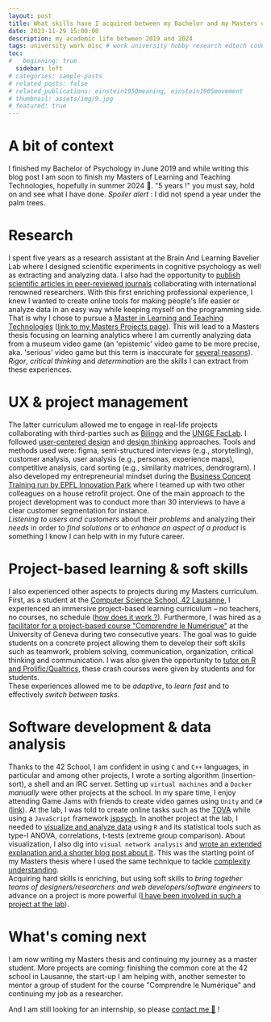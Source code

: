 ```yaml
---
layout: post
title: What skills have I acquired between my Bachelor and my Masters degree?
date: 2023-11-29 15:00:00
description: my academic life between 2019 and 2024
tags: university work misc # work university hobby research edtech code ux ui data psychology videogames misc 
toc:
#   beginning: true
  sidebar: left
# categories: sample-posts
# related_posts: false
# related_publications: einstein1950meaning, einstein1905movement
# thumbnail: assets/img/9.jpg
# featured: true
---
```


# A bit of context

I finished my Bachelor of Psychology in June 2019 and while writing this blog post I am soon to finish my Masters of Learning and Teaching Technologies, hopefully in summer 2024 🤞. "5 years !" you must say, hold on and see what I have done. *Spoiler alert* : I did not spend a year under the palm trees.

# Research

I spent five years as a <a ref="https://www.unige.ch/fapse/brainlearning/">research assistant at the Brain And Learning Bavelier Lab</a> where I designed scientific experiments in cognitive psychology as well as extracting and analyzing data. I also had the opportunity to [publish scientific articles in peer-reviewed journals](https://kennethrioja.github.io/projects/#publications) collaborating with international renowned researchers. With this first enriching professional experience, I knew I wanted to create online tools for making people's life easier or analyze data in an easy way while keeping myself on the programming side. That is why I chose to pursue a [Master in Learning and Teaching Technologies](https://maltt.unige.ch/) ([link to my Masters Projects page](https://edutechwiki.unige.ch/fmediawiki/index.php?title=Utilisateur:Kenneth_Rioja)). This will lead to a Masters thesis focusing on learning analytics where I am currently analyzing data from a museum video game (an 'epistemic' video game to be more precise, aka. 'serious' video game but this term is inaccurate for [several reasons](https://kennethrioja.github.io/)).<br>
*Rigor*, *critical thinking* and *determination* are the skills I can extract from these experiences.

# UX & project management

The latter curriculum allowed me to engage in real-life projects collaborating with third-parties such as [Bilingo](https://kennethrioja.github.io/projects/vg_findher) and the [UNIGE FacLab](https://kennethrioja.github.io/projects/ux_unigefaclab). I followed [user-centered design](https://www.editions-eyrolles.com/Livre/9782212141436/methodes-de-design-ux) and [design thinking](https://dschool.stanford.edu/resources/getting-started-with-design-thinking) approaches. Tools and methods used were: figma, semi-structured interviews (e.g., storytelling), customer analysis, user analysis (e.g., personas, experience maps), competitive analysis, card sorting (e.g., similarity matrices, dendrogram). I also developed my entrepreneurial mindset during the [Business Concept Training run by EPFL Innovation Park](https://www.science2market.ch/) where I teamed up with two other colleagues on a house retrofit project. One of the main approach to the project development was to conduct more than 30 interviews to have a clear customer segmentation for instance.<br>
*Listening to users and customers* about their *problems* and analyzing their *needs* in order to *find solutions* or to *enhance an aspect of a product* is something I know I can help with in my future career.

# Project-based learning & soft skills

I also experienced other aspects to projects during my Masters curriculum. First, as a student at the [Computer Science School, 42 Lausanne](https://www.42lausanne.ch/), I experienced an immersive project-based learning curriculum – no teachers, no courses, no schedule ([how does it work ?](https://kennethrioja.github.io/)). Furthermore, I was hired as a [facilitator for a project-based course "Comprendre le Numérique"](https://www.linkedin.com/feed/update/urn:li:activity:7046450909467336704/) at the University of Geneva during two consecutive years. The goal was to guide students on a concrete project allowing them to develop their soft skills such as teamwork, problem solving, communication, organization, critical thinking and communication. I was also given the opportunity to [tutor on R and Prolific/Qualtrics](https://www.unige.ch/numerique/take-over), these crash courses were given by students and for students.<br>
These experiences allowed me to be *adaptive*, to *learn fast* and to effectively *switch between tasks*.

# Software development & data analysis

Thanks to the 42 School, I am confident in using `C` and `C++` languages, in particular and among other projects, I wrote a sorting algorithm (insertion-sort), a shell and an IRC server. Setting up `virtual machines` and a `Docker` *manually* were other projects at the school. In my spare time, I enjoy attending Game Jams with friends to create video games using `Unity` and `C#` ([link](https://kennethrioja.github.io/projects)). At the lab, I was told to create online tasks such as the [TOVA](https://kennethrioja.github.io/projects/misc_tova) while using a `JavaScript` framework [jspsych](https://www.jspsych.org/7.3/). In another project at the lab, I needed to [visualize and analyze data](https://kennethrioja.github.io/projects/da_ranalyses) using `R` and its statistical tools such as type-I ANOVA, correlations, t-tests (extreme group comparison). About visualization, I also dig into `visual network analysis` and [wrote an extended explanation and a shorter blog post about it](https://kennethrioja.github.io/projects/da_vnaintro). This was the starting point of my Masters thesis where I used the same technique to tackle [complexity understanding](https://kennethrioja.github.io/projects/da_mastersthesis).<br>
Acquiring hard skills is enriching, but using soft skills to *bring together teams of designers/researchers and web developers/software engineers* to advance on a project is more powerful ([I have been involved in such a project at the lab](https://kennethrioja.github.io/)).

# What's coming next

I am now writing my Masters thesis and continuing my journey as a master student. More projects are coming: finishing the common core at the 42 school in Lausanne, the start-up I am helping with, another semester to mentor a group of student for the course "Comprendre le Numérique" and continuing my job as a researcher. 

And I am still looking for an internship, so please [contact me 🎉](https://kennethrioja.github.io/) !